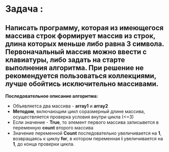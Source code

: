# Задача :
## Написать программу, которая из имеющегося массива строк формирует массив из строк, длина которых меньше либо равна 3 символа. Первоначальный массив можно ввести с клавиатуры, либо задать на старте выполнения алгоритма. При решение не рекомендуется пользоваться коллекциями, лучше обойтись исключительно массивами.


**Последовательное описание алгоритма:**  

* Объявляетса два массива - **array1** и **array2**
* **Методом**, включающим цикл соразмерный длине массива, осуществляется проверка условия внутри цикла (<=3)
* Если значение - **True**, то элемент первого массива записывется в переменную **count** второго массива
* Значение переменной **Count** последовательно увеличивается на **1**, возвращаясь к циклу **for**, в котором переменная **i** увеличивается на **1**, до конца проверки цикла.